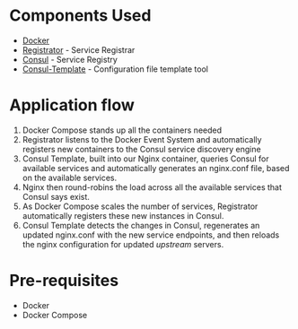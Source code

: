 Components Used
===============

- [Docker](https://www.docker.com/what-docker)
- [Registrator](https://github.com/gliderlabs/registrator) - Service Registrar
- [Consul](https://www.consul.io/intro/) - Service Registry
- [Consul-Template](https://github.com/hashicorp/consul-template) - Configuration file template tool

Application flow
================

1. Docker Compose stands up all the containers needed
2. Registrator listens to the Docker Event System and automatically registers new containers to the Consul service discovery engine
3. Consul Template, built into our Nginx container, queries Consul for available services and automatically generates an nginx.conf file, based on the available services.
4. Nginx then round-robins the load across all the available services that Consul says exist.
5. As Docker Compose scales the number of <X> services, Registrator automatically registers these new instances in Consul.
6. Consul Template detects the changes in Consul, regenerates an updated nginx.conf with the new service endpoints, and then reloads the nginx configuration for updated _upstream_ servers.

Pre-requisites
==============

- Docker
- Docker Compose
